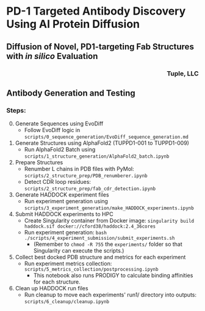 # PD-1 Targeted Antibody Discovery Using AI Protein Diffusion

## Diffusion of Novel, PD1-targeting Fab Structures with _in silico_ Evaluation

<h3 align="right">Tuple, LLC</h3>



## Antibody Generation and Testing

### Steps:
0. Generate Sequences using EvoDiff
    - Follow EvoDiff logic in `scripts/0_sequence_generation/EvoDiff_sequence_generation.md`
1. Generate Structures using AlphaFold2 (TUPPD1-001 to TUPPD1-009)
    - Run AlphaFold2 Batch using `scripts/1_structure_generation/AlphaFold2_batch.ipynb`
2. Prepare Structures
    - Renumber L chains in PDB files with PyMol: `scripts/2_structure_prep/PDB_renumberer.ipynb`
    - Detect CDR loop residues: `scripts/2_structure_prep/fab_cdr_detection.ipynb`
3. Generate HADDOCK experiment files
    - Run experiment generation using `scripts/3_experiment_generation/make_HADDOCK_experiments.ipynb`
4. Submit HADDOCK experiments to HPC
    - Create Singularity container from Docker image: `singularity build haddock.sif docker://cford38/haddock:2.4_36cores`
    - Run experiment generation: `bash ./scripts/4_experiment_submission/submit_experiments.sh`
        - (Remember to `chmod -R 755` the `experiments/` folder so that Singularity can execute the scripts.)
5. Collect best docked PDB structure and metrics for each experiment
    - Run experiment metrics collection: `scripts/5_metrics_collection/postprocessing.ipynb`
        - This notebook also runs PRODIGY to calculate binding affinities for each structure.
6. Clean up HADDOCK run files
    - Run cleanup to move each experiments' run1/ directory into outputs: `scripts/6_cleanup/cleanup.ipynb`

